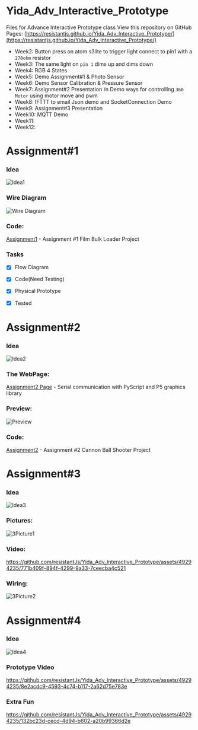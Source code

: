 # Yida_Adv_Interactive_Prototype
Files for Advance Interactive Prototype class
View this repository on GitHub Pages: [https://resistantjs.github.io/Yida_Adv_Interactive_Prototype/](https://resistantjs.github.io/Yida_Adv_Interactive_Prototype/)  

+ Week2: Button press on atom s3lite to trigger light connect to pin1 with a `270ohm` resistor
+ Week3: The same light on `pin 1` dims up and dims down
+ Week4: RGB 4 States
+ Week5: Demo Assignment#1 & Photo Sensor
+ Week6: Demo Sensor Calibration & Pressure Sensor
+ Week7: Assignment#2 Presentation /n Demo ways for controlling `360 Motor` using motor move and pwm
+ Week8: IFTTT to email Json demo and SocketConnection Demo 
+ Week9: Assignment#3 Presentation
+ Week10: MQTT Demo
+ Week11: 
+ Week12: 

# Assignment#1
### Idea
![Idea1](../main/img/Assignment1idea.jpg)

### Wire Diagram
![Wire Diagram](../main/img/Assignment1.jpg)

### Code:
[Assignment1](Assignment1/Assignment1_Complete.py) - Assignment #1 Film Bulk Loader Project

### Tasks
- [x] Flow Diagram
- [x] Code(Need Testing)
- [x] Physical Prototype
- [x] Tested



# Assignment#2
### Idea
![Idea2](../main/img/Assignment2idea.jpg)

### The WebPage:
[Assignment2 Page](https://resistantjs.github.io/Yida_Adv_Interactive_Prototype/Assignment2/p5_assignment2_website/) - Serial communication with PyScript and P5 graphics library

### Preview:
![Preview](../main/img/Assignment2.png)

### Code:
[Assignment2](Assignment2/Assignment2.py) - Assignment #2 Cannon Ball Shooter Project



# Assignment#3
### Idea
![Idea3](../main/img/Assignment3idea.jpg)

### Pictures:
![3Picture1](../main/img/Assignment3.JPG)

### Video:
https://github.com/resistantJs/Yida_Adv_Interactive_Prototype/assets/49294235/771b409f-894f-4299-9a33-7ceecba4c521

### Wiring:
![3Picture2](../main/img/Assignment3Wiring.JPG)



# Assignment#4
### Idea
![Idea4](../main/img/Assignment4idea.jpg)

### Prototype Video
https://github.com/resistantJs/Yida_Adv_Interactive_Prototype/assets/49294235/8e2acdc9-4593-4c74-b117-2a62d75e783e

### Extra Fun
https://github.com/resistantJs/Yida_Adv_Interactive_Prototype/assets/49294235/132bc23d-cecd-4d94-b602-a20b99366d2e





